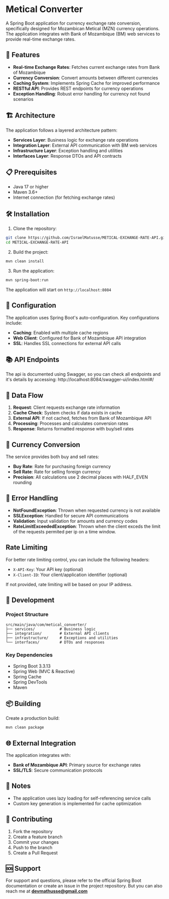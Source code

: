 # Metical Converter

A Spring Boot application for currency exchange rate conversion, specifically designed for Mozambican Metical (MZN) currency operations. The application integrates with Bank of Mozambique (BM) web services to provide real-time exchange rates.

## 🚀 Features

- **Real-time Exchange Rates**: Fetches current exchange rates from Bank of Mozambique
- **Currency Conversion**: Convert amounts between different currencies
- **Caching System**: Implements Spring Cache for improved performance
- **RESTful API**: Provides REST endpoints for currency operations
- **Exception Handling**: Robust error handling for currency not found scenarios

## 🏗️ Architecture

The application follows a layered architecture pattern:

- **Services Layer**: Business logic for exchange rate operations
- **Integration Layer**: External API communication with BM web services
- **Infrastructure Layer**: Exception handling and utilities
- **Interfaces Layer**: Response DTOs and API contracts

## 📋 Prerequisites

- Java 17 or higher
- Maven 3.6+
- Internet connection (for fetching exchange rates)

## 🛠️ Installation

1. Clone the repository:
```bash
git clone https://github.com/IsraelMatusse/METICAL-EXCHANGE-RATE-API.git
cd METICAL-EXCHANGE-RATE-API
```

2. Build the project:
```bash
mvn clean install
```

3. Run the application:
```bash
mvn spring-boot:run
```

The application will start on `http://localhost:8084`

## 🔧 Configuration

The application uses Spring Boot's auto-configuration. Key configurations include:

- **Caching**: Enabled with multiple cache regions
- **Web Client**: Configured for Bank of Mozambique API integration
- **SSL**: Handles SSL connections for external API calls

## 📚 API Endpoints

The api is documented using Swagger, so you can check all endpoints and it's details by accessing: http://localhost:8084/swagger-ui/index.html#/


## 🔄 Data Flow

1. **Request**: Client requests exchange rate information
2. **Cache Check**: System checks if data exists in cache
3. **External API**: If not cached, fetches from Bank of Mozambique API
4. **Processing**: Processes and calculates conversion rates
5. **Response**: Returns formatted response with buy/sell rates

## 🧮 Currency Conversion

The service provides both buy and sell rates:

- **Buy Rate**: Rate for purchasing foreign currency
- **Sell Rate**: Rate for selling foreign currency
- **Precision**: All calculations use 2 decimal places with HALF_EVEN rounding

## 🚨 Error Handling

- **NotFoundException**: Thrown when requested currency is not available
- **SSLException**: Handled for secure API communications
- **Validation**: Input validation for amounts and currency codes
- **RateLimitExceededException**: Thrown when the client exceds the limit of the requests permited per ip on a time window.

## Rate Limiting

For better rate limiting control, you can include the following headers:

- `X-API-Key`: Your API key (optional)
- `X-Client-ID`: Your client/application identifier (optional)

If not provided, rate limiting will be based on your IP address.

## 🔧 Development

### Project Structure
```
src/main/java/com/metical_converter/
├── services/           # Business logic
├── integration/        # External API clients
├── infrastructure/     # Exceptions and utilities
└── interfaces/         # DTOs and responses
```

### Key Dependencies

- Spring Boot 3.3.13
- Spring Web (MVC & Reactive)
- Spring Cache
- Spring DevTools
- Maven


## 📦 Building

Create a production build:
```bash
mvn clean package
```

## 🌐 External Integration

The application integrates with:
- **Bank of Mozambique API**: Primary source for exchange rates
- **SSL/TLS**: Secure communication protocols

## 📝 Notes

- The application uses lazy loading for self-referencing service calls
- Custom key generation is implemented for cache optimization

## 🤝 Contributing

1. Fork the repository
2. Create a feature branch
3. Commit your changes
4. Push to the branch
5. Create a Pull Request

## 🆘 Support

For support and questions, please refer to the official Spring Boot documentation or create an issue in the project repository. But you can also reach me at **devmathusse@gmail.com**
